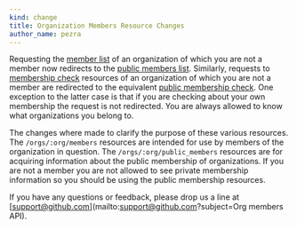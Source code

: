 ```yaml
---
kind: change
title: Organization Members Resource Changes
author_name: pezra
---
```


Requesting the [member list](/v3/orgs/members/index.html#members-list) of an
organization of which you are not a member now redirects to the [public members
list](/v3/orgs/members/index.html#public-members-list). Similarly, requests to
[membership check](/v3/orgs/members/index.html#check-membership) resources of
an organization of which you are not a member are redirected to the equivalent
[public membership check](/v3/orgs/members/index.html#check-public-membership).
One exception to the latter case is that if you are checking about your own
membership the request is not redirected. You are always allowed to know what
organizations you belong to.

The changes where made to clarify the purpose of these various resources. The
`/orgs/:org/members` resources are intended for use by members of the
organization in question. The `/orgs/:org/public_members` resources are for
acquiring information about the public membership of organizations. If you are
not a member you are not allowed to see private membership information so you
should be using the public membership resources.

If you have any questions or feedback, please drop us a line at
[support@github.com](mailto:support@github.com?subject=Org members API).
